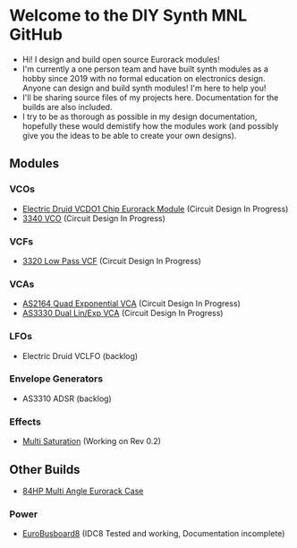 # Welcome to the DIY Synth MNL GitHub
- Hi! I design and build open source Eurorack modules!
- I'm currently a one person team and have built synth modules as a hobby since 2019 with no formal education on electronics design. Anyone can design and build synth modules! I'm here to help you!
- I'll be sharing source files of my projects here. Documentation for the builds are also included.
- I try to be as thorough as possible in my design documentation, hopefully these would demistify how the modules work (and possibly give you the ideas to be able to create your own designs).

## Modules
### VCOs
- [Electric Druid VCDO1 Chip Eurorack Module](https://github.com/DIYSynthMNL/Eurorack-Electric-Druid-VCDO1) (Circuit Design In Progress)
- [3340 VCO](https://github.com/DIYSynthMNL/Eurorack-3340-VCO) (Circuit Design In Progress)

### VCFs
- [3320 Low Pass VCF](https://github.com/DIYSynthMNL/Eurorack-3320-VCF) (Circuit Design In Progress)

### VCAs
- [AS2164 Quad Exponential VCA](https://github.com/DIYSynthMNL/Eurorack-2164-Quad-Exponential-VCA) (Circuit Design In Progress)
- [AS3330 Dual Lin/Exp VCA](https://github.com/DIYSynthMNL/Eurorack-3330-Dual-Lin-Exp-VCA) (Circuit Design In Progress)

### LFOs
- Electric Druid VCLFO (backlog)

### Envelope Generators
- AS3310 ADSR (backlog)

### Effects
- [Multi Saturation](https://github.com/DIYSynthMNL/Eurorack-Multi-Saturation-Module) (Working on Rev 0.2)

## Other Builds
- [84HP Multi Angle Eurorack Case](https://github.com/DIYSynthMNL/Multi-Angle-Eurorack-1-Row-Case)
### Power
- [EuroBusboard8](https://github.com/DIYSynthMNL/EuroBusboard) (IDC8 Tested and working, Documentation incomplete)
